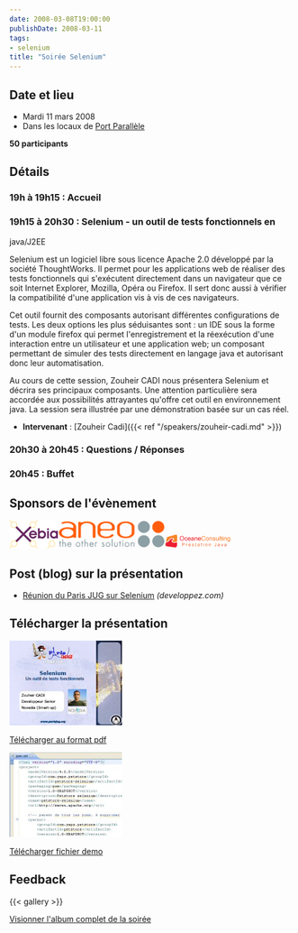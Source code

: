 ```yaml
---
date: 2008-03-08T19:00:00
publishDate: 2008-03-11
tags:
- selenium
title: "Soirée Selenium"
---
```


## Date et lieu

-   Mardi 11 mars 2008
-   Dans les locaux de [Port Parallèle](/xwiki/wiki/oldversion/view/Location/PortParallele)

**50 participants**

## Détails

### 19h à 19h15 : Accueil

### 19h15 à 20h30 : Selenium - un outil de tests fonctionnels en
java/J2EE

Selenium est un logiciel libre sous licence Apache 2.0 développé par la
société ThoughtWorks. Il permet pour les applications web de réaliser
des tests fonctionnels qui s'exécutent directement dans un navigateur
que ce soit Internet Explorer, Mozilla, Opéra ou Firefox. Il sert donc
aussi à vérifier la compatibilité d'une application vis à vis de ces
navigateurs.

Cet outil fournit des composants autorisant différentes configurations
de tests. Les deux options les plus séduisantes sont : un IDE sous la
forme d'un module firefox qui permet l'enregistrement et la réexécution
d'une interaction entre un utilisateur et une application web; un
composant permettant de simuler des tests directement en langage java et
autorisant donc leur automatisation.

Au cours de cette session, Zouheir CADI nous présentera Selenium et
décrira ses principaux composants. Une attention particulière sera
accordée aux possibilités attrayantes qu'offre cet outil en
environnement java. La session sera illustrée par une démonstration
basée sur un cas réel.

-   **Intervenant** : [Zouheir Cadi]({{< ref "/speakers/zouheir-cadi.md" >}})

### 20h30 à 20h45 : Questions / Réponses

### 20h45 : Buffet

## Sponsors de l'évènement

[![Xebia](xebia50.png "Xebia")![Aneo](aneo50.png "Aneo")![Oceane COnsulting](oceane25.png "Oceane COnsulting")](/about/sponsors)

## Post (blog) sur la présentation

- [Réunion du Paris JUG sur Selenium](http://blog.developpez.com/java?title=reunion_du_paris_jug_sur_selenium)
    *(developpez.com)*

## Télécharger la présentation

![20080311.jpg](20080311.jpg "20080311.jpg")

[Télécharger au format
pdf](Selenium%2DZouheirCADI.pdf)

![20080311pom.xml.jpg](20080311pom.xml.jpg "20080311pom.xml.jpg")

[Télécharger fichier demo](pom.xml)

## Feedback

{{< gallery >}}

[Visionner l'album complet de la soirée](https://www.flickr.com/photos/23839812@N08/sets/72157604802040819/with/2452176797/)
